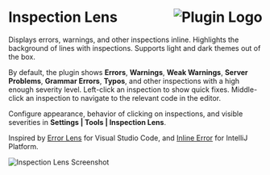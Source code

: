 # Inspection Lens <img align="right" src="logo.png" alt="Plugin Logo">

Displays errors, warnings, and other inspections inline. Highlights the background of lines with inspections. Supports light and dark themes out of the box.

By default, the plugin shows **Errors**, **Warnings**, **Weak Warnings**, **Server Problems**, **Grammar Errors**, **Typos**, and other inspections with a high enough severity level. Left-click an inspection to show quick fixes. Middle-click an inspection to navigate to the relevant code in the editor.

Configure appearance, behavior of clicking on inspections, and visible severities in **Settings | Tools | Inspection Lens**.

Inspired by [Error Lens](https://marketplace.visualstudio.com/items?itemName=usernamehw.errorlens) for Visual Studio Code, and [Inline Error](https://plugins.jetbrains.com/plugin/17302-inlineerror) for IntelliJ Platform.

![Inspection Lens Screenshot](.github/readme/intellij.png)
